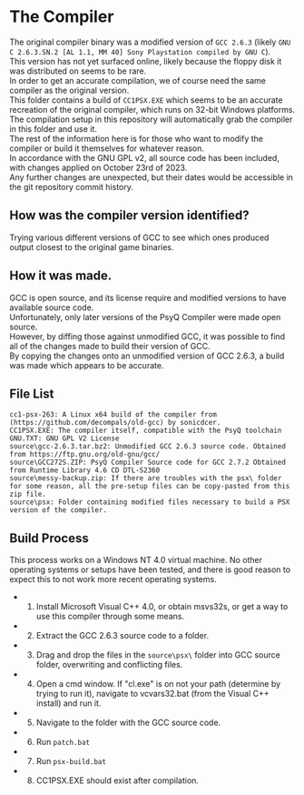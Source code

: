 # The Compiler
The original compiler binary was a modified version of `GCC 2.6.3` (likely `GNU C 2.6.3.SN.2 [AL 1.1, MM 40] Sony Playstation compiled by GNU C`).  
This version has not yet surfaced online, likely because the floppy disk it was distributed on seems to be rare.  
In order to get an accurate compilation, we of course need the same compiler as the original version.  
This folder contains a build of `CC1PSX.EXE` which seems to be an accurate recreation of the original compiler, which runs on 32-bit Windows platforms.  
The compilation setup in this repository will automatically grab the compiler in this folder and use it.  
The rest of the information here is for those who want to modify the compiler or build it themselves for whatever reason.  
In accordance with the GNU GPL v2, all source code has been included, with changes applied on October 23rd of 2023.  
Any further changes are unexpected, but their dates would be accessible in the git repository commit history.  

## How was the compiler version identified?  
Trying various different versions of GCC to see which ones produced output closest to the original game binaries.  

## How it was made.  
GCC is open source, and its license require and modified versions to have available source code.  
Unfortunately, only later versions of the PsyQ Compiler were made open source.  
However, by diffing those against unmodified GCC, it was possible to find all of the changes made to build their version of GCC.  
By copying the changes onto an unmodified version of GCC 2.6.3, a build was made which appears to be accurate.  

## File List
```
cc1-psx-263: A Linux x64 build of the compiler from (https://github.com/decompals/old-gcc) by sonicdcer.
CC1PSX.EXE: The compiler itself, compatible with the PsyQ toolchain
GNU.TXT: GNU GPL V2 License
source\gcc-2.6.3.tar.bz2: Unmodified GCC 2.6.3 source code. Obtained from https://ftp.gnu.org/old-gnu/gcc/
source\GCC272S.ZIP: PsyQ Compiler Source code for GCC 2.7.2 Obtained from Runtime Library 4.6 CD DTL-S2360
source\messy-backup.zip: If there are troubles with the psx\ folder for some reason, all the pre-setup files can be copy-pasted from this zip file.
source\psx: Folder containing modified files necessary to build a PSX version of the compiler.
```

## Build Process
This process works on a Windows NT 4.0 virtual machine. No other operating systems or setups have been tested, and there is good reason to expect this to not work more recent operating systems.  
 - 1) Install Microsoft Visual C++ 4.0, or obtain msvs32s, or get a way to use this compiler through some means.  
 - 2) Extract the GCC 2.6.3 source code to a folder.  
 - 3) Drag and drop the files in the `source\psx\` folder into GCC source folder, overwriting and conflicting files.  
 - 4) Open a cmd window. If "cl.exe" is on not your path (determine by trying to run it), navigate to vcvars32.bat (from the Visual C++ install) and run it.  
 - 5) Navigate to the folder with the GCC source code.  
 - 6) Run `patch.bat`  
 - 7) Run `psx-build.bat`  
 - 8) CC1PSX.EXE should exist after compilation.  